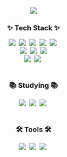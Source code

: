 <!--타이틀 부분-->
<!-- header -->
<p align='center'>
  <img src="https://capsule-render.vercel.app/api?type=waving&color=ACBCFF&fontColor=0F1035&height=200&section=header&text=Welcome+to+YeJi's+Github!👋&fontSize=40"/>
</p>

<!--내용 부분-->

<h3 align="center">✨ Tech Stack ✨</h3>

<div align="center">
  <img src="https://img.shields.io/badge/Java-b07219?style=for-the-badge&logoColor=white"/>&nbsp
  <img src="https://img.shields.io/badge/Spring Boot-6DB33F?style=for-the-badge&logo=springboot&logoColor=white"/>&nbsp
  <img src="https://img.shields.io/badge/Spring Data JPA-6DB33F?style=for-the-badge&logoColor=white"/>&nbsp
  <img src="https://img.shields.io/badge/python-3670A0?style=for-the-badge&logo=python&logoColor=ffdd54" />&nbsp
  <img src="https://img.shields.io/badge/javascript-F7DF1E.svg?style=for-the-badge&logo=javascript&logoColor=20232a" />&nbsp
</div>

<div align="center">
  <img src="https://img.shields.io/badge/Vue-3FB27F?style=for-the-badge&logo=Vue.js&logoColor=white" />&nbsp
  <img src="https://img.shields.io/badge/html5-E34F26.svg?style=for-the-badge&logo=html5&logoColor=white" />&nbsp
  <img src="https://img.shields.io/badge/css3-1572B6.svg?style=for-the-badge&logo=css3&logoColor=white" />
</div>

<div align="center">
  <img src="https://img.shields.io/badge/Oracle-FF0101?style=for-the-badge&logoColor=white"/>&nbsp
  <img src="https://img.shields.io/badge/MySQL-4479A1?style=for-the-badge&logo=mysql&logoColor=white"/>&nbsp
</div>

<br>

<h3 align="center">📚 Studying 📚</h3>
<div align="center">
  <img src="https://img.shields.io/badge/AWS-ff9900.svg?style=for-the-badge&logo=&logoColor=20232a" />&nbsp
  <img src="https://img.shields.io/badge/nodejs-5FA04E?style=for-the-badge&logo=nodedotjs&logoColor=white" />&nbsp
  <img src="https://img.shields.io/badge/React-00D1F7?style=for-the-badge&logo=React&logoColor=white" />&nbsp
</div>

<br>

<h3 align="center">🛠 Tools 🛠</h3>
<!--
<div align="center">
  <img src="https://img.shields.io/badge/git-F05033.svg?style=for-the-badge&logo=git&logoColor=white" />&nbsp
  <img src="https://img.shields.io/badge/github-181717.svg?style=for-the-badge&logo=github&logoColor=white" />&nbsp
  <img src="https://img.shields.io/badge/Notion-F3F3F3.svg?style=for-the-badge&logo=notion&logoColor=black" />&nbsp
</div>
-->

<div align="center">
  <img src="https://img.shields.io/badge/VSCode-2C2C32.svg?style=for-the-badge&logo=visual-studio-code&logoColor=22ABF3" />&nbsp
  <img src="https://img.shields.io/badge/eclipse-2C2255.svg?style=for-the-badge&logo=eclipseide&logoColor=white" />&nbsp
  <img src="https://img.shields.io/badge/intellij-000000.svg?style=for-the-badge&logo=intellijidea&logoColor=white" />&nbsp
</div>

<br>

<!--
<h3 align="center">📫 Contact 📫</h3>
<div align="center">
  <a href="https://velog.io">
    <img src="https://img.shields.io/badge/Velog-1EBC8F?style=for-the-badge&logo=velog&logoColor=white" />&nbsp
  </a>
  <a href="mailto:@gmail.com">
    <img
      src="https://img.shields.io/badge/@gmail.com-D14836?style=for-the-badge&logo=gmail&logoColor=white"/>&nbsp
  </a>
</div>
-->

<!--
**yejishin-hub/yejishin-hub** is a ✨ _special_ ✨ repository because its `README.md` (this file) appears on your GitHub profile.

Here are some ideas to get you started:

- 🔭 I’m currently working on ...
- 🌱 I’m currently learning ...
- 👯 I’m looking to collaborate on ...
- 🤔 I’m looking for help with ...
- 💬 Ask me about ...
- 📫 How to reach me: ...
- 😄 Pronouns: ...
- ⚡ Fun fact: ...
-->
